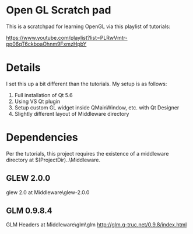 # Open GL Scratch pad


This is a scratchpad for learning OpenGL via this playlist of tutorials:

https://www.youtube.com/playlist?list=PLRwVmtr-pp06qT6ckboaOhnm9FxmzHpbY

# Details

I set this up a bit different than the tutorials. My setup is as follows:

1. Full installation of Qt 5.6
2. Using VS Qt plugin
3. Setup custom GL widget inside QMainWindow, etc. with Qt Designer
4. Slightly different layout of Middleware directory

# Dependencies

Per the tutorials, this project requires the existence of a middleware directory at $(ProjectDir)\..\Middleware.

## GLEW 2.0.0
glew 2.0 at Middleware\glew-2.0.0

## GLM 0.9.8.4
GLM Headers at Middleware\glm\glm
http://glm.g-truc.net/0.9.8/index.html

